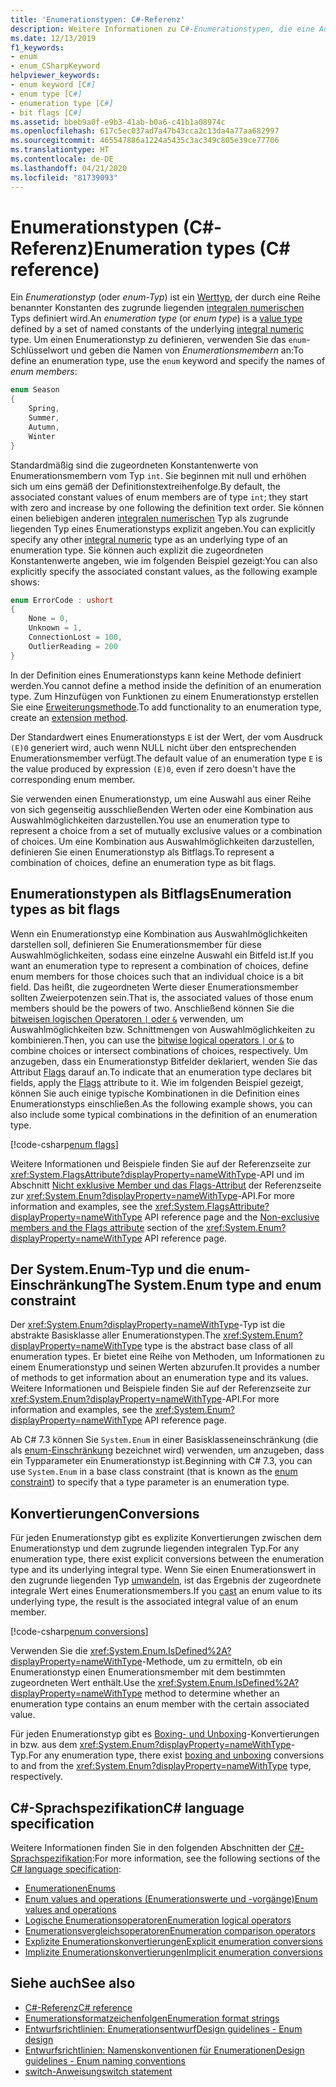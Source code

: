 ```yaml
---
title: 'Enumerationstypen: C#-Referenz'
description: Weitere Informationen zu C#-Enumerationstypen, die eine Auswahl oder eine Kombination aus Auswahlmöglichkeiten darstellen
ms.date: 12/13/2019
f1_keywords:
- enum
- enum_CSharpKeyword
helpviewer_keywords:
- enum keyword [C#]
- enum type [C#]
- enumeration type [C#]
- bit flags [C#]
ms.assetid: bbeb9a0f-e9b3-41ab-b0a6-c41b1a08974c
ms.openlocfilehash: 617c5ec037ad7a47b43cca2c13da4a77aa682997
ms.sourcegitcommit: 465547886a1224a5435c3ac349c805e39ce77706
ms.translationtype: HT
ms.contentlocale: de-DE
ms.lasthandoff: 04/21/2020
ms.locfileid: "81739093"
---
```

# <a name="enumeration-types-c-reference"></a><span data-ttu-id="9c8ae-103">Enumerationstypen (C#-Referenz)</span><span class="sxs-lookup"><span data-stu-id="9c8ae-103">Enumeration types (C# reference)</span></span>

<span data-ttu-id="9c8ae-104">Ein *Enumerationstyp* (oder *enum-Typ*) ist ein [Werttyp](value-types.md), der durch eine Reihe benannter Konstanten des zugrunde liegenden [integralen numerischen](integral-numeric-types.md) Typs definiert wird.</span><span class="sxs-lookup"><span data-stu-id="9c8ae-104">An *enumeration type* (or *enum type*) is a [value type](value-types.md) defined by a set of named constants of the underlying [integral numeric](integral-numeric-types.md) type.</span></span> <span data-ttu-id="9c8ae-105">Um einen Enumerationstyp zu definieren, verwenden Sie das `enum`-Schlüsselwort und geben die Namen von *Enumerationsmembern* an:</span><span class="sxs-lookup"><span data-stu-id="9c8ae-105">To define an enumeration type, use the `enum` keyword and specify the names of *enum members*:</span></span>

```csharp
enum Season
{
    Spring,
    Summer,
    Autumn,
    Winter
}
```

<span data-ttu-id="9c8ae-106">Standardmäßig sind die zugeordneten Konstantenwerte von Enumerationsmembern vom Typ `int`. Sie beginnen mit null und erhöhen sich um eins gemäß der Definitionstextreihenfolge.</span><span class="sxs-lookup"><span data-stu-id="9c8ae-106">By default, the associated constant values of enum members are of type `int`; they start with zero and increase by one following the definition text order.</span></span> <span data-ttu-id="9c8ae-107">Sie können einen beliebigen anderen [integralen numerischen](integral-numeric-types.md) Typ als zugrunde liegenden Typ eines Enumerationstyps explizit angeben.</span><span class="sxs-lookup"><span data-stu-id="9c8ae-107">You can explicitly specify any other [integral numeric](integral-numeric-types.md) type as an underlying type of an enumeration type.</span></span> <span data-ttu-id="9c8ae-108">Sie können auch explizit die zugeordneten Konstantenwerte angeben, wie im folgenden Beispiel gezeigt:</span><span class="sxs-lookup"><span data-stu-id="9c8ae-108">You can also explicitly specify the associated constant values, as the following example shows:</span></span>

```csharp
enum ErrorCode : ushort
{
    None = 0,
    Unknown = 1,
    ConnectionLost = 100,
    OutlierReading = 200
}
```

<span data-ttu-id="9c8ae-109">In der Definition eines Enumerationstyps kann keine Methode definiert werden.</span><span class="sxs-lookup"><span data-stu-id="9c8ae-109">You cannot define a method inside the definition of an enumeration type.</span></span> <span data-ttu-id="9c8ae-110">Zum Hinzufügen von Funktionen zu einem Enumerationstyp erstellen Sie eine [Erweiterungsmethode](../../programming-guide/classes-and-structs/extension-methods.md).</span><span class="sxs-lookup"><span data-stu-id="9c8ae-110">To add functionality to an enumeration type, create an [extension method](../../programming-guide/classes-and-structs/extension-methods.md).</span></span>

<span data-ttu-id="9c8ae-111">Der Standardwert eines Enumerationstyps `E` ist der Wert, der vom Ausdruck `(E)0` generiert wird, auch wenn NULL nicht über den entsprechenden Enumerationsmember verfügt.</span><span class="sxs-lookup"><span data-stu-id="9c8ae-111">The default value of an enumeration type `E` is the value produced by expression `(E)0`, even if zero doesn't have the corresponding enum member.</span></span>

<span data-ttu-id="9c8ae-112">Sie verwenden einen Enumerationstyp, um eine Auswahl aus einer Reihe von sich gegenseitig ausschließenden Werten oder eine Kombination aus Auswahlmöglichkeiten darzustellen.</span><span class="sxs-lookup"><span data-stu-id="9c8ae-112">You use an enumeration type to represent a choice from a set of mutually exclusive values or a combination of choices.</span></span> <span data-ttu-id="9c8ae-113">Um eine Kombination aus Auswahlmöglichkeiten darzustellen, definieren Sie einen Enumerationstyp als Bitflags.</span><span class="sxs-lookup"><span data-stu-id="9c8ae-113">To represent a combination of choices, define an enumeration type as bit flags.</span></span>

## <a name="enumeration-types-as-bit-flags"></a><span data-ttu-id="9c8ae-114">Enumerationstypen als Bitflags</span><span class="sxs-lookup"><span data-stu-id="9c8ae-114">Enumeration types as bit flags</span></span>

<span data-ttu-id="9c8ae-115">Wenn ein Enumerationstyp eine Kombination aus Auswahlmöglichkeiten darstellen soll, definieren Sie Enumerationsmember für diese Auswahlmöglichkeiten, sodass eine einzelne Auswahl ein Bitfeld ist.</span><span class="sxs-lookup"><span data-stu-id="9c8ae-115">If you want an enumeration type to represent a combination of choices, define enum members for those choices such that an individual choice is a bit field.</span></span> <span data-ttu-id="9c8ae-116">Das heißt, die zugeordneten Werte dieser Enumerationsmember sollten Zweierpotenzen sein.</span><span class="sxs-lookup"><span data-stu-id="9c8ae-116">That is, the associated values of those enum members should be the powers of two.</span></span> <span data-ttu-id="9c8ae-117">Anschließend können Sie die [bitweisen logischen Operatoren `|` oder `&`](../operators/bitwise-and-shift-operators.md#enumeration-logical-operators) verwenden, um Auswahlmöglichkeiten bzw. Schnittmengen von Auswahlmöglichkeiten zu kombinieren.</span><span class="sxs-lookup"><span data-stu-id="9c8ae-117">Then, you can use the [bitwise logical operators `|` or `&`](../operators/bitwise-and-shift-operators.md#enumeration-logical-operators) to combine choices or intersect combinations of choices, respectively.</span></span> <span data-ttu-id="9c8ae-118">Um anzugeben, dass ein Enumerationstyp Bitfelder deklariert, wenden Sie das Attribut [Flags](xref:System.FlagsAttribute) darauf an.</span><span class="sxs-lookup"><span data-stu-id="9c8ae-118">To indicate that an enumeration type declares bit fields, apply the [Flags](xref:System.FlagsAttribute) attribute to it.</span></span> <span data-ttu-id="9c8ae-119">Wie im folgenden Beispiel gezeigt, können Sie auch einige typische Kombinationen in die Definition eines Enumerationstyps einschließen.</span><span class="sxs-lookup"><span data-stu-id="9c8ae-119">As the following example shows, you can also include some typical combinations in the definition of an enumeration type.</span></span>

[!code-csharp[enum flags](snippets/EnumType.cs#Flags)]

<span data-ttu-id="9c8ae-120">Weitere Informationen und Beispiele finden Sie auf der Referenzseite zur <xref:System.FlagsAttribute?displayProperty=nameWithType>-API und im Abschnitt [Nicht exklusive Member und das Flags-Attribut](/dotnet/api/system.enum#non-exclusive-members-and-the-flags-attribute) der Referenzseite zur <xref:System.Enum?displayProperty=nameWithType>-API.</span><span class="sxs-lookup"><span data-stu-id="9c8ae-120">For more information and examples, see the <xref:System.FlagsAttribute?displayProperty=nameWithType> API reference page and the [Non-exclusive members and the Flags attribute](/dotnet/api/system.enum#non-exclusive-members-and-the-flags-attribute) section of the <xref:System.Enum?displayProperty=nameWithType> API reference page.</span></span>

## <a name="the-systemenum-type-and-enum-constraint"></a><span data-ttu-id="9c8ae-121">Der System.Enum-Typ und die enum-Einschränkung</span><span class="sxs-lookup"><span data-stu-id="9c8ae-121">The System.Enum type and enum constraint</span></span>

<span data-ttu-id="9c8ae-122">Der <xref:System.Enum?displayProperty=nameWithType>-Typ ist die abstrakte Basisklasse aller Enumerationstypen.</span><span class="sxs-lookup"><span data-stu-id="9c8ae-122">The <xref:System.Enum?displayProperty=nameWithType> type is the abstract base class of all enumeration types.</span></span> <span data-ttu-id="9c8ae-123">Er bietet eine Reihe von Methoden, um Informationen zu einem Enumerationstyp und seinen Werten abzurufen.</span><span class="sxs-lookup"><span data-stu-id="9c8ae-123">It provides a number of methods to get information about an enumeration type and its values.</span></span> <span data-ttu-id="9c8ae-124">Weitere Informationen und Beispiele finden Sie auf der Referenzseite zur <xref:System.Enum?displayProperty=nameWithType>-API.</span><span class="sxs-lookup"><span data-stu-id="9c8ae-124">For more information and examples, see the <xref:System.Enum?displayProperty=nameWithType> API reference page.</span></span>

<span data-ttu-id="9c8ae-125">Ab C# 7.3 können Sie `System.Enum` in einer Basisklasseneinschränkung (die als [enum-Einschränkung](../../programming-guide/generics/constraints-on-type-parameters.md#enum-constraints) bezeichnet wird) verwenden, um anzugeben, dass ein Typparameter ein Enumerationstyp ist.</span><span class="sxs-lookup"><span data-stu-id="9c8ae-125">Beginning with C# 7.3, you can use `System.Enum` in a base class constraint (that is known as the [enum constraint](../../programming-guide/generics/constraints-on-type-parameters.md#enum-constraints)) to specify that a type parameter is an enumeration type.</span></span>

## <a name="conversions"></a><span data-ttu-id="9c8ae-126">Konvertierungen</span><span class="sxs-lookup"><span data-stu-id="9c8ae-126">Conversions</span></span>

<span data-ttu-id="9c8ae-127">Für jeden Enumerationstyp gibt es explizite Konvertierungen zwischen dem Enumerationstyp und dem zugrunde liegenden integralen Typ.</span><span class="sxs-lookup"><span data-stu-id="9c8ae-127">For any enumeration type, there exist explicit conversions between the enumeration type and its underlying integral type.</span></span> <span data-ttu-id="9c8ae-128">Wenn Sie einen Enumerationswert in den zugrunde liegenden Typ [umwandeln](../operators/type-testing-and-cast.md#cast-expression), ist das Ergebnis der zugeordnete integrale Wert eines Enumerationsmembers.</span><span class="sxs-lookup"><span data-stu-id="9c8ae-128">If you [cast](../operators/type-testing-and-cast.md#cast-expression) an enum value to its underlying type, the result is the associated integral value of an enum member.</span></span>

[!code-csharp[enum conversions](snippets/EnumType.cs#Conversions)]

<span data-ttu-id="9c8ae-129">Verwenden Sie die <xref:System.Enum.IsDefined%2A?displayProperty=nameWithType>-Methode, um zu ermitteln, ob ein Enumerationstyp einen Enumerationsmember mit dem bestimmten zugeordneten Wert enthält.</span><span class="sxs-lookup"><span data-stu-id="9c8ae-129">Use the <xref:System.Enum.IsDefined%2A?displayProperty=nameWithType> method to determine whether an enumeration type contains an enum member with the certain associated value.</span></span>

<span data-ttu-id="9c8ae-130">Für jeden Enumerationstyp gibt es [Boxing- und Unboxing](../../programming-guide/types/boxing-and-unboxing.md)-Konvertierungen in bzw. aus dem <xref:System.Enum?displayProperty=nameWithType>-Typ.</span><span class="sxs-lookup"><span data-stu-id="9c8ae-130">For any enumeration type, there exist [boxing and unboxing](../../programming-guide/types/boxing-and-unboxing.md) conversions to and from the <xref:System.Enum?displayProperty=nameWithType> type, respectively.</span></span>

## <a name="c-language-specification"></a><span data-ttu-id="9c8ae-131">C#-Sprachspezifikation</span><span class="sxs-lookup"><span data-stu-id="9c8ae-131">C# language specification</span></span>

<span data-ttu-id="9c8ae-132">Weitere Informationen finden Sie in den folgenden Abschnitten der [C#-Sprachspezifikation](~/_csharplang/spec/introduction.md):</span><span class="sxs-lookup"><span data-stu-id="9c8ae-132">For more information, see the following sections of the [C# language specification](~/_csharplang/spec/introduction.md):</span></span>

- [<span data-ttu-id="9c8ae-133">Enumerationen</span><span class="sxs-lookup"><span data-stu-id="9c8ae-133">Enums</span></span>](~/_csharplang/spec/enums.md)
- [<span data-ttu-id="9c8ae-134">Enum values and operations (Enumerationswerte und -vorgänge)</span><span class="sxs-lookup"><span data-stu-id="9c8ae-134">Enum values and operations</span></span>](~/_csharplang/spec/enums.md#enum-values-and-operations)
- [<span data-ttu-id="9c8ae-135">Logische Enumerationsoperatoren</span><span class="sxs-lookup"><span data-stu-id="9c8ae-135">Enumeration logical operators</span></span>](~/_csharplang/spec/expressions.md#enumeration-logical-operators)
- [<span data-ttu-id="9c8ae-136">Enumerationsvergleichsoperatoren</span><span class="sxs-lookup"><span data-stu-id="9c8ae-136">Enumeration comparison operators</span></span>](~/_csharplang/spec/expressions.md#enumeration-comparison-operators)
- [<span data-ttu-id="9c8ae-137">Explizite Enumerationskonvertierungen</span><span class="sxs-lookup"><span data-stu-id="9c8ae-137">Explicit enumeration conversions</span></span>](~/_csharplang/spec/conversions.md#explicit-enumeration-conversions)
- [<span data-ttu-id="9c8ae-138">Implizite Enumerationskonvertierungen</span><span class="sxs-lookup"><span data-stu-id="9c8ae-138">Implicit enumeration conversions</span></span>](~/_csharplang/spec/conversions.md#implicit-enumeration-conversions)

## <a name="see-also"></a><span data-ttu-id="9c8ae-139">Siehe auch</span><span class="sxs-lookup"><span data-stu-id="9c8ae-139">See also</span></span>

- [<span data-ttu-id="9c8ae-140">C#-Referenz</span><span class="sxs-lookup"><span data-stu-id="9c8ae-140">C# reference</span></span>](../index.md)
- [<span data-ttu-id="9c8ae-141">Enumerationsformatzeichenfolgen</span><span class="sxs-lookup"><span data-stu-id="9c8ae-141">Enumeration format strings</span></span>](../../../standard/base-types/enumeration-format-strings.md)
- [<span data-ttu-id="9c8ae-142">Entwurfsrichtlinien: Enumerationsentwurf</span><span class="sxs-lookup"><span data-stu-id="9c8ae-142">Design guidelines - Enum design</span></span>](../../../standard/design-guidelines/enum.md)
- [<span data-ttu-id="9c8ae-143">Entwurfsrichtlinien: Namenskonventionen für Enumerationen</span><span class="sxs-lookup"><span data-stu-id="9c8ae-143">Design guidelines - Enum naming conventions</span></span>](../../../standard/design-guidelines/names-of-classes-structs-and-interfaces.md#naming-enumerations)
- [<span data-ttu-id="9c8ae-144">switch-Anweisung</span><span class="sxs-lookup"><span data-stu-id="9c8ae-144">switch statement</span></span>](../keywords/switch.md)
